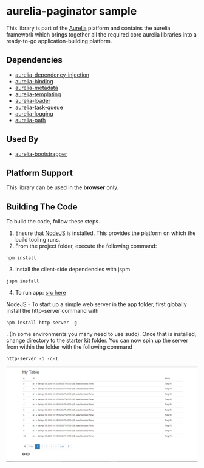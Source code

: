 # aurelia-paginator sample

This library is part of the [Aurelia](http://www.aurelia.io/) platform and contains the aurelia framework which brings together all the required core aurelia libraries into a ready-to-go application-building platform.
## Dependencies

* [aurelia-dependency-injection](https://github.com/aurelia/dependency-injection)
* [aurelia-binding](https://github.com/aurelia/binding)
* [aurelia-metadata](https://github.com/aurelia/metadata)
* [aurelia-templating](https://github.com/aurelia/templating)
* [aurelia-loader](https://github.com/aurelia/loader)
* [aurelia-task-queue](https://github.com/aurelia/task-queue)
* [aurelia-logging](https://github.com/aurelia/logging)
* [aurelia-path](https://github.com/aurelia/path)

## Used By

* [aurelia-bootstrapper](https://github.com/aurelia/bootstrapper)

## Platform Support

This library can be used in the **browser** only.

## Building The Code

To build the code, follow these steps.

1. Ensure that [NodeJS](http://nodejs.org/) is installed. This provides the platform on which the build tooling runs.
2. From the project folder, execute the following command:

  ```shell
  npm install
  ```
3. Install the client-side dependencies with jspm

  ```shell
  jspm install
  ```
4. To run app: [src here](https://github.com/indexzero/http-server)

  NodeJS - To start up a simple web server in the app folder, first globally install the http-server command with
  ```shell
  npm install http-server -g
  ```
  . (In some environments you many need to use sudo). Once that is installed, change directory to the starter kit folder. You can now spin up the server from within the folder with the following command
  ```shell
  http-server -o -c-1
  ```
![alt tag](img.PNG)

